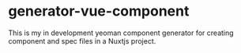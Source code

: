 # generator-vue-component

This is my in development yeoman component generator for creating component and spec files in a Nuxtjs project.
